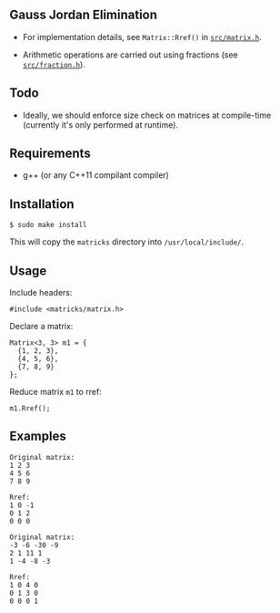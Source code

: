 ## Gauss Jordan Elimination
* For implementation details, see `Matrix::Rref()` in [`src/matrix.h`](https://github.com/aesophor/UT-LinearAlgebra2020/blob/master/matricks/matrix.h).

* Arithmetic operations are carried out using fractions (see [`src/fraction.h`](https://github.com/aesophor/UT-LinearAlgebra2020/blob/master/matricks/fraction.h)).

## Todo
* Ideally, we should enforce size check on matrices at compile-time (currently it's only performed at runtime).

## Requirements
* g++ (or any C++11 compilant compiler)

## Installation
```
$ sudo make install
```
This will copy the `matricks` directory into `/usr/local/include/`.

## Usage
Include headers:
```
#include <matricks/matrix.h>
```

Declare a matrix:
```
Matrix<3, 3> m1 = {
  {1, 2, 3},
  {4, 5, 6},
  {7, 8, 9}
};
```

Reduce matrix `m1` to rref:
```
m1.Rref();
```

## Examples
```
Original matrix:
1 2 3
4 5 6
7 8 9

Rref:
1 0 -1
0 1 2
0 0 0
```

```
Original matrix:
-3 -6 -30 -9
2 1 11 1
1 -4 -8 -3

Rref:
1 0 4 0
0 1 3 0
0 0 0 1
```
